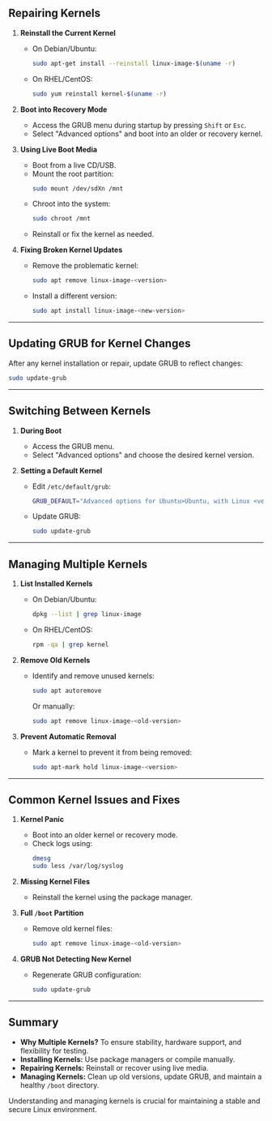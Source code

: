 ## Repairing Kernels

1. **Reinstall the Current Kernel**  
   - On Debian/Ubuntu:  
     ```bash
     sudo apt-get install --reinstall linux-image-$(uname -r)
     ```
   - On RHEL/CentOS:  
     ```bash
     sudo yum reinstall kernel-$(uname -r)
     ```

2. **Boot into Recovery Mode**  
   - Access the GRUB menu during startup by pressing `Shift` or `Esc`.  
   - Select "Advanced options" and boot into an older or recovery kernel.

3. **Using Live Boot Media**  
   - Boot from a live CD/USB.  
   - Mount the root partition:  
     ```bash
     sudo mount /dev/sdXn /mnt
     ```
   - Chroot into the system:  
     ```bash
     sudo chroot /mnt
     ```
   - Reinstall or fix the kernel as needed.

4. **Fixing Broken Kernel Updates**  
   - Remove the problematic kernel:  
     ```bash
     sudo apt remove linux-image-<version>
     ```
   - Install a different version:  
     ```bash
     sudo apt install linux-image-<new-version>
     ```

---

## Updating GRUB for Kernel Changes

After any kernel installation or repair, update GRUB to reflect changes:  
```bash
sudo update-grub
```

---

## Switching Between Kernels

1. **During Boot**  
   - Access the GRUB menu.  
   - Select "Advanced options" and choose the desired kernel version.

2. **Setting a Default Kernel**  
   - Edit `/etc/default/grub`:  
     ```bash
     GRUB_DEFAULT="Advanced options for Ubuntu>Ubuntu, with Linux <version>"
     ```
   - Update GRUB:  
     ```bash
     sudo update-grub
     ```

---

## Managing Multiple Kernels

1. **List Installed Kernels**  
   - On Debian/Ubuntu:  
     ```bash
     dpkg --list | grep linux-image
     ```
   - On RHEL/CentOS:  
     ```bash
     rpm -qa | grep kernel
     ```

2. **Remove Old Kernels**  
   - Identify and remove unused kernels:  
     ```bash
     sudo apt autoremove
     ```
     Or manually:  
     ```bash
     sudo apt remove linux-image-<old-version>
     ```

3. **Prevent Automatic Removal**  
   - Mark a kernel to prevent it from being removed:  
     ```bash
     sudo apt-mark hold linux-image-<version>
     ```

---

## Common Kernel Issues and Fixes

1. **Kernel Panic**  
   - Boot into an older kernel or recovery mode.  
   - Check logs using:  
     ```bash
     dmesg
     sudo less /var/log/syslog
     ```

2. **Missing Kernel Files**  
   - Reinstall the kernel using the package manager.

3. **Full `/boot` Partition**  
   - Remove old kernel files:  
     ```bash
     sudo apt remove linux-image-<old-version>
     ```

4. **GRUB Not Detecting New Kernel**  
   - Regenerate GRUB configuration:  
     ```bash
     sudo update-grub
     ```

---

## Summary

- **Why Multiple Kernels?** To ensure stability, hardware support, and flexibility for testing.  
- **Installing Kernels:** Use package managers or compile manually.  
- **Repairing Kernels:** Reinstall or recover using live media.  
- **Managing Kernels:** Clean up old versions, update GRUB, and maintain a healthy `/boot` directory.  

Understanding and managing kernels is crucial for maintaining a stable and secure Linux environment.
